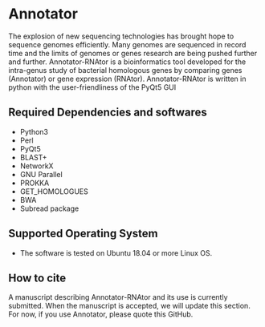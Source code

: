 # Annotator
The explosion of new sequencing technologies has brought hope to sequence genomes efficiently. Many genomes are sequenced in record time and the limits of genomes or genes research are being pushed further and further. Annotator-RNAtor is a bioinformatics tool developed for the intra-genus study of bacterial homologous genes by comparing genes (Annotator) or gene expression (RNAtor). 
Annotator-RNAtor is written in python with the user-friendliness of the PyQt5 GUI

## Required Dependencies and softwares
- Python3
- Perl
- PyQt5
- BLAST+
- NetworkX
- GNU Parallel
- PROKKA
- GET_HOMOLOGUES
- BWA
- Subread package

## Supported Operating System
- The software is tested on Ubuntu 18.04 or more Linux OS.

## How to cite
A manuscript describing Annotator-RNAtor and its use is currently submitted. When the manuscript is accepted, we will update this section. For now, if you use Annotator, please quote this GitHub.

